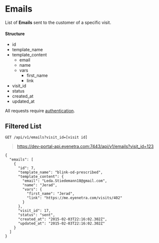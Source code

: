 # Emails

List of **Emails** sent to the customer of a specific visit.

#### Structure

 * id
 * template_name
 * template_content
   * email
   * name
   * vars
     * first_name
     * link
 * visit_id
 * status
 * created_at
 * updated_at

<aside class="warn">
All requests require <a href="#basic-authentication">authentication</a>.
</aside>

## Filtered List

`GET /api/v1/emails?visit_id=[visit id]`

> https://dev-portal-api.eyenetra.com:7443/api/v1/emails?visit_id=123

````
{ 
  "emails": [ 
    {
      "id": 7, 
      "template_name": "blink-od-prescribed", 
      "template_content": {
        "email": "Leda.Stiedemann18@gmail.com", 
        "name": "Jerad", 
        "vars": {
          "first_name": "Jerad", 
          "link": "https://me.eyenetra.com/visits/402"
        }
      }, 
      "visit_id": 17,
      "status": "sent", 
      "created_at": "2015-02-03T22:16:02.302Z", 
      "updated_at": "2015-02-03T22:16:02.302Z"
    }
  ]
}
````
